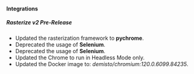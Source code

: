 
#### Integrations

##### Rasterize v2 Pre-Release

- Updated the rasterization framework to **pychrome**.
- Deprecated the usage of **Selenium**.
- Deprecated the usage of **Selenium**.
- Updated the Chrome to run in Headless Mode only.
- Updated the Docker image to: *demisto/chromium:120.0.6099.84235*.
